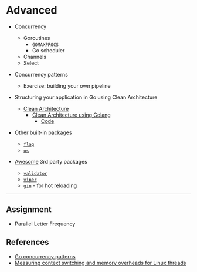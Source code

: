 # Advanced

- Concurrency
  - Goroutines
    - `GOMAXPROCS`
    - Go scheduler
  - Channels
  - Select

- Concurrency patterns
  - Exercise: building your own pipeline

- Structuring your application in Go using Clean Architecture
  - [Clean Architecture](https://blog.cleancoder.com/uncle-bob/2012/08/13/the-clean-architecture.html)
    - [Clean Architecture using Golang](https://medium.com/@eminetto/clean-architecture-using-golang-b63587aa5e3f)
      - [Code](https://github.com/eminetto/clean-architecture-go)

- Other built-in packages
  - [`flag`](https://golang.org/pkg/flag/)
  - [`os`](https://golang.org/pkg/os/)

- [Awesome](https://github.com/avelino/awesome-go) 3rd party packages
  - [`validator`](https://gopkg.in/go-playground/validator.v10)
  - [`viper`](https://github.com/spf13/viper)
  - [`gin`](https://github.com/codegangsta/gin) - for hot reloading

---

## Assignment

- Parallel Letter Frequency

## References

- [Go concurrency patterns](https://www.youtube.com/watch?v=f6kdp27TYZs)
- [Measuring context switching and memory overheads for Linux threads](https://eli.thegreenplace.net/2018/measuring-context-switching-and-memory-overheads-for-linux-threads/)
